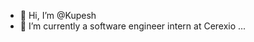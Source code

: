 - 👋 Hi, I’m @Kupesh
- 🌱 I’m currently a software engineer intern at Cerexio ...

<!---
Kupesh-Cerexio/Kupesh-Cerexio is a ✨ special ✨ repository because its `README.md` (this file) appears on your GitHub profile.
You can click the Preview link to take a look at your changes.
--->
